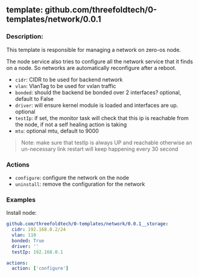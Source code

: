 ## template: github.com/threefoldtech/0-templates/network/0.0.1

### Description:
This template is responsible for managing a network on zero-os node.

The node service also tries to configure all the network service that it finds on a node.
So networks are automatically reconfigure after a reboot.


- `cidr`: CIDR to be used for backend network
- `vlan`: VlanTag to be used for vxlan traffic
- `bonded`: should the backend be bonded over 2 interfaces? optional, default to False
- `driver`: will ensure kernel module is loaded and interfaces are up. optional
- `testIp`: if set, the monitor task will check that this ip is reachable from the node, if not a self healing action is taking
- `mtu`: optional mtu, default to 9000

> Note: make sure that testIp is always UP and reachable otherwise an un-necessary link restart will keep happening every 30 second

### Actions
- `configure`: configure the network on the node
- `uninstall`: remove the configuration for the network


### Examples

Install node:
```yaml
github.com/threefoldtech/0-templates/network/0.0.1__storage:
  cidr: 192.168.0.2/24
  vlan: 110
  bonded: True
  driver: ''
  testIp: 192.168.0.1

actions:
  action: ['configure']
```